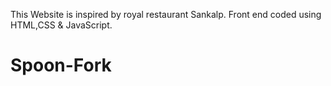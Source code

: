 This Website is inspired by royal restaurant Sankalp.
Front end coded using HTML,CSS & JavaScript.
# Spoon-Fork
